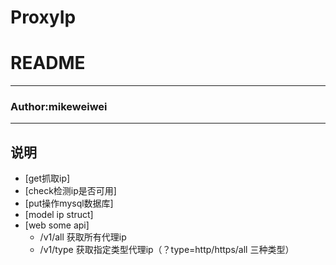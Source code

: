 # ProxyIp
README
===========================
****
### Author:mikeweiwei
****
## 说明
* [get抓取ip]
* [check检测ip是否可用]
* [put操作mysql数据库]
* [model ip struct]
* [web some api]
    * /v1/all 获取所有代理ip
    * /v1/type 获取指定类型代理ip（？type=http/https/all 三种类型）
